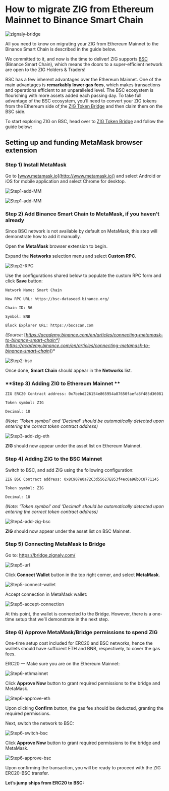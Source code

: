 # How to migrate ZIG from Ethereum Mainnet to Binance Smart Chain

![zignaly-bridge](.images/migrate_zig/zignaly-bridge.png)

All you need to know on migrating your ZIG from Ethereum Mainnet to the Binance Smart Chain is described in the guide below.

We committed to it, and now is the time to deliver! ZIG supports [BSC](https://www.binance.org/en/smartChain) (Binance Smart Chain), which means the doors to a super-efficient network are open to the ZIG Holders & Traders!

BSC has a few inherent advantages over the Ethereum Mainnet. One of the main advantages is **remarkably lower gas fees**, which makes transactions and operations efficient to an unparalleled level. The BSC ecosystem is flourishing with more assets added each passing day. To take full advantage of the BSC ecosystem, you’ll need to convert your ZIG tokens from the Ethereum side of[ ](https://www.binance.org/en/bridge)the [ZIG Token Bridge](https://bridge.zignaly.com/) and then claim them on the BSC side.

To start exploring ZIG on BSC, head over to [ZIG Token Bridge](https://bridge.zignaly.com/) and follow the guide below:

## **Setting up and funding MetaMask browser extension**

### Step 1) Install MetaMask

Go to [www.metamask.io](http://www.metamask.io/) and select Android or iOS for mobile application and select Chrome for desktop. 

![Step1-add-MM](.images/gifs/Step1-add-MM.gif)

![Step1-add-MM](.images/migrate_zig/gifs/Step1-add-MM.gif)

### **Step 2) Add Binance Smart Chain to MetaMask, if you haven’t already** 

Since BSC network is not available by default on MetaMask, this step will demonstrate how to add it manually.

Open the **MetaMask** browser extension to begin.

Expand the **Networks** selection menu and select **Custom RPC**.

![Step2-RPC](.images/migrate_zig/gifs/Step2-RPC.gif)

Use the configurations shared below to populate the custom RPC form and click **Save** button:

```note
Network Name: Smart Chain

New RPC URL: https://bsc-dataseed.binance.org/

Chain ID: 56

Symbol: BNB

Block Explorer URL: https://bscscan.com
```

*(Source:* [*https://academy.binance.com/en/articles/connecting-metamask-to-binance-smart-chain*](https://academy.binance.com/en/articles/connecting-metamask-to-binance-smart-chain)*)*

![Step2-bsc](.images/migrate_zig/gifs/Step2-bsc-0247583.gif)

Once done, **Smart Chain** should appear in the **Networks** list.

### **Step 3) Adding ZIG to Ethereum Mainnet ** 

```note
ZIG ERC20 Contract address: 0x7bebd226154e865954a87650faefa8f485d36081

Token symbol: ZIG

Decimal: 18
```

*(Note: ‘Token symbol’ and ‘Decimal’ should be automatically detected upon entering the correct token contract address)*

![Step3-add-zig-eth](.images/migrate_zig/gifs/Step3-add-zig-eth.gif)

**ZIG** should now appear under the asset list on Ethereum Mainnet.

### **Step 4) Adding ZIG to the BSC Mainnet** 

Switch to BSC, and add ZIG using the following configuration:

```note
ZIG BSC Contract address: 0x8C907e0a72C3d55627E853f4ec6a96b0C8771145

Token symbol: ZIG

Decimal: 18
```

*(Note: ‘Token symbol’ and ‘Decimal’ should be automatically detected upon entering the correct token contract address)*

![Step4-add-zig-bsc](.images/migrate_zig/gifs/Step4-add-zig-bsc.gif)

**ZIG** should now appear under the asset list on BSC Mainnet.

### **Step 5) Connecting MetaMask to Bridge**

Go to: https://bridge.zignaly.com/

![Step5-url](.images/migrate_zig/gifs/Step5-url.gif)

Click **Connect Wallet** button in the top right corner, and select **MetaMask**.

![Step5-connect-wallet](.images/migrate_zig/gifs/Step5-connect-wallet.gif)

Accept connection in MetaMask wallet:

![Step5-accept-connection](.images/migrate_zig/gifs/Step5-accept-connection.gif)

At this point, the wallet is connected to the Bridge. However, there is a one-time setup that we’ll demonstrate in the next step.

### **Step 6) Approve MetaMask/Bridge permissions to spend ZIG**

One-time setup cost included for ERC20 and BSC networks, hence the wallets should have sufficient ETH and BNB, respectively, to cover the gas fees.

ERC20 — Make sure you are on the Ethereum Mainnet:

![Step6-ethmainnet](.images/migrate_zig/gifs/Step6-ethmainnet.gif)

Click **Approve Now** button to grant required permissions to the bridge and MetaMask.

![Step6-approve-eth](.images/migrate_zig/gifs/Step6-approve-eth.gif)

Upon clicking **Confirm** button, the gas fee should be deducted, granting the required permissions.

Next, switch the network to BSC:

![Step6-switch-bsc](.images/migrate_zig/gifs/Step6-switch-bsc.gif)

Click **Approve Now** button to grant required permissions to the bridge and MetaMask.

![Step6-approve-bsc](.images/migrate_zig/gifs/Step6-approve-bsc.gif)

Upon confirming the transaction, you will be ready to proceed with the ZIG ERC20-BSC transfer.

**Let’s jump ships from ERC20 to BSC:**